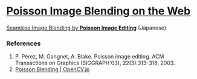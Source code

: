 [Poisson Image Blending on the Web](https://takuti.github.io/poisson-image-blending)
===

[Seamless Image Blending by **Poisson Image Editing**](https://takuti.me/note/poisson-image-blending/) (Japanese)

### References

1. P. Pérez, M. Gangnet, A. Blake. Poisson image editing. ACM Transactions on Graphics (SIGGRAPH'03), 22(3):313-318, 2003.
2. [Poisson Blending | OpenCV.jp](http://opencv.jp/opencv2-x-samples/poisson-blending)
